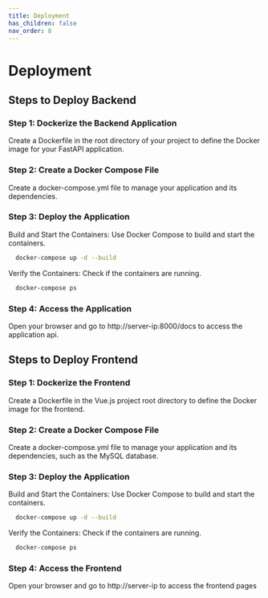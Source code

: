 ```yaml
---
title: Deployment
has_children: false
nav_order: 8
---
```


# Deployment

## Steps to Deploy Backend

### Step 1: Dockerize the Backend Application
Create a Dockerfile in the root directory of your project to define the Docker image for your FastAPI application.

### Step 2: Create a Docker Compose File
Create a docker-compose.yml file to manage your application and its dependencies.

### Step 3: Deploy the Application
Build and Start the Containers: Use Docker Compose to build and start the containers.

```sh
  docker-compose up -d --build
```
Verify the Containers: Check if the containers are running.

```sh
  docker-compose ps
```
### Step 4: Access the Application
Open your browser and go to http://server-ip:8000/docs to access the application api.

## Steps to Deploy Frontend

### Step 1: Dockerize the Frontend
Create a Dockerfile in the Vue.js project root directory to define the Docker image for the frontend.

### Step 2: Create a Docker Compose File
Create a docker-compose.yml file to manage your application and its dependencies, such as the MySQL database.

### Step 3: Deploy the Application
Build and Start the Containers: Use Docker Compose to build and start the containers.

```sh
  docker-compose up -d --build
```
Verify the Containers: Check if the containers are running.

```sh
  docker-compose ps
```

### Step 4: Access the Frontend
Open your browser and go to http://server-ip to access the frontend pages
